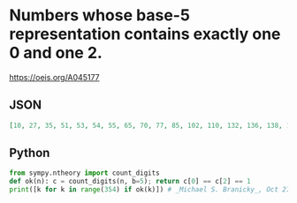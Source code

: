 # Numbers whose base\-5 representation contains exactly one 0 and one 2\.
https://oeis.org/A045177
## JSON
```JSON
[10, 27, 35, 51, 53, 54, 55, 65, 70, 77, 85, 102, 110, 132, 136, 138, 139, 142, 147, 152, 160, 176, 178, 179, 180, 190, 195, 202, 210, 227, 235, 256, 258, 259, 266, 268, 269, 271, 273, 274, 276, 278, 279, 280, 290, 295, 326, 328, 329, 330, 340, 345, 351, 353]
```
## Python
```Python
from sympy.ntheory import count_digits
def ok(n): c = count_digits(n, b=5); return c[0] == c[2] == 1
print([k for k in range(354) if ok(k)]) # _Michael S. Branicky_, Oct 27 2021
```
